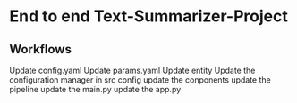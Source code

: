 # End to end Text-Summarizer-Project

## Workflows
Update config.yaml
Update params.yaml
Update entity
Update the configuration manager in src config
update the conponents
update the pipeline
update the main.py
update the app.py
